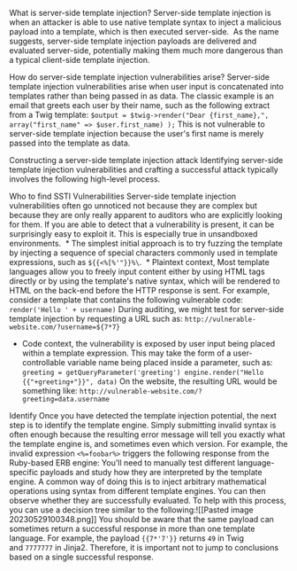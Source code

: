 What is server-side template injection?
Server-side template injection is when an attacker is able to use native template syntax to inject a malicious payload into a template, which is then executed server-side.
 As the name suggests, server-side template injection payloads are delivered and evaluated server-side, potentially making them much more dangerous than a typical client-side template injection.

How do server-side template injection vulnerabilities arise?
Server-side template injection vulnerabilities arise when user input is concatenated into templates rather than being passed in as data.
The classic example is an email that greets each user by their name, such as the following extract from a Twig template:
`$output = $twig->render("Dear {first_name},", array("first_name" => $user.first_name) );`
This is not vulnerable to server-side template injection because the user's first name is merely passed into the template as data.

Constructing a server-side template injection attack
Identifying server-side template injection vulnerabilities and crafting a successful attack typically involves the following high-level process.

Who to find SSTI Vulnerabilities
Server-side template injection vulnerabilities often go unnoticed not because they are complex but because they are only really apparent to auditors who are explicitly looking for them. If you are able to detect that a vulnerability is present, it can be surprisingly easy to exploit it. This is especially true in unsandboxed environments.
 * The simplest initial approach is to try fuzzing the template by injecting a sequence of special characters commonly used in template expressions, such as `${{<%[%'"}}%\`.
 * Plaintext context, Most template languages allow you to freely input content either by using HTML tags directly or by using the template's native syntax, which will be rendered to HTML on the back-end before the HTTP response is sent. For example, consider a template that contains the following vulnerable code:
	`render('Hello ' + username)`
	During auditing, we might test for server-side template injection by requesting a URL such as:
	`http://vulnerable-website.com/?username=${7*7}`
* Code context, the vulnerability is exposed by user input being placed within a template expression. This may take the form of a user-controllable variable name being placed inside a parameter, such as:
	`greeting = getQueryParameter('greeting') engine.render("Hello {{"+greeting+"}}", data)`
	On the website, the resulting URL would be something like:
	`http://vulnerable-website.com/?greeting=data.username`

Identify
Once you have detected the template injection potential, the next step is to identify the template engine.
Simply submitting invalid syntax is often enough because the resulting error message will tell you exactly what the template engine is, and sometimes even which version. For example, the invalid expression `<%=foobar%>` triggers the following response from the Ruby-based ERB engine:
You'll need to manually test different language-specific payloads and study how they are interpreted by the template engine.
A common way of doing this is to inject arbitrary mathematical operations using syntax from different template engines. You can then observe whether they are successfully evaluated. To help with this process, you can use a decision tree similar to the following:![[Pasted image 20230529100348.png]]
You should be aware that the same payload can sometimes return a successful response in more than one template language. For example, the payload `{{7*'7'}}` returns `49` in Twig and `7777777` in Jinja2. Therefore, it is important not to jump to conclusions based on a single successful response.
